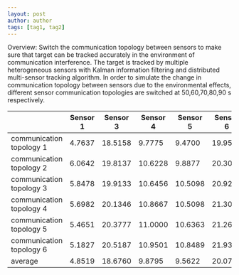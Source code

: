 ```yaml
---
layout: post
author: author
tags: [tag1, tag2]
---
```


Overview: Switch the communication topology between sensors to make sure that target can be tracked accurately in the environment of communication interference.
The target is tracked by multiple heterogeneous sensors with Kalman information filtering and distributed multi-sensor tracking algorithm. In order to simulate the change in communication topology between sensors due to the environmental effects, different sensor communication topologies are switched at 50,60,70,80,90 s respectively.



|                          |  Sensor 1   | Sensor 3 | Sensor 4 | Sensor 5 | Sensor 6 |  Multiple sensors   |
|--------------------------|-----|----------|----------|----------|----------|-----|
| communication topology 1 |   4.7637  |    18.5158      |    9.7775      |    9.4700      |     19.9550     |  0.3278   |
| communication topology 2 |   6.0642  |    19.8137      |     10.6228     |     9.8877     |   20.3059       |  0.2939   |
| communication topology 3 |   5.8478  |    19.9133      |      10.6456    |     10.5098     |   20.9256       |  0.5020   |
| communication topology 4 |   5.6982  |    20.1346      |      10.8667    |     10.5098     |    21.3004      |  0.5311   |
| communication topology 5 |   5.4651  |    20.3777      |     11.0000     |     10.6363     |    21.2645      |  0.3295   |
| communication topology 6 |  5.1827   |    20.5187      |     10.9501     |    10.8489      |    21.9317      |  0.5126   |
|        average                  |  4.8519   |    18.6760      |     9.8795     |     9.5622     |    20.0707      |  0.3427   |
